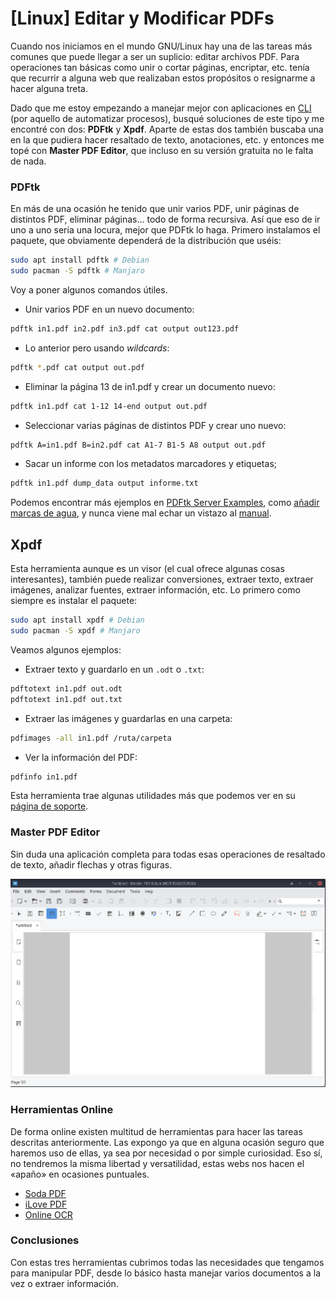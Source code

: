 # [Linux] Editar y Modificar PDFs



Cuando nos iniciamos en el mundo GNU/Linux hay una de las tareas más comunes que puede llegar a ser un suplicio: editar archivos PDF. Para operaciones tan básicas como unir o cortar páginas, encriptar, etc. tenía que recurrir a alguna web que realizaban estos propósitos o resignarme a hacer alguna treta.

Dado que me estoy empezando a manejar mejor con aplicaciones en [CLI](https://es.wikipedia.org/wiki/Interfaz_de_l%C3%ADnea_de_comandos?oldformat=true) (por aquello de automatizar procesos), busqué soluciones de este tipo y me encontré con dos: **PDFtk** y **Xpdf**. Aparte de estas dos también buscaba una en la que pudiera hacer resaltado de texto, anotaciones, etc. y entonces me topé con **Master PDF Editor**, que incluso en su versión gratuita no le falta de nada.


### PDFtk

En más de una ocasión he tenido que unir varios PDF, unir páginas de distintos PDF, eliminar páginas... todo de forma recursiva. Así que eso de ir uno a uno sería una locura, mejor que PDFtk lo haga. Primero instalamos el paquete, que obviamente dependerá de la distribución que uséis:
```bash
sudo apt install pdftk # Debian
sudo pacman -S pdftk # Manjaro
```

Voy a poner algunos comandos útiles.

+ Unir varios PDF en un nuevo documento:
```bash
pdftk in1.pdf in2.pdf in3.pdf cat output out123.pdf
```

+ Lo anterior pero usando *wildcards*:
```bash
pdftk *.pdf cat output out.pdf
```

+ Eliminar la página 13 de in1.pdf y crear un documento nuevo:
```bash
pdftk in1.pdf cat 1-12 14-end output out.pdf
```

+ Seleccionar varias páginas de distintos PDF y crear uno nuevo:
```bash
pdftk A=in1.pdf B=in2.pdf cat A1-7 B1-5 A8 output out.pdf
```

+ Sacar un informe con los metadatos marcadores y etiquetas;
```bash
pdftk in1.pdf dump_data output informe.txt
```

Podemos encontrar más ejemplos en [PDFtk Server Examples](https://www.pdflabs.com/docs/pdftk-cli-examples/), como [añadir marcas de agua](https://www.pdflabs.com/docs/how-to-add-headers-footers-watermarks-and-stamps-to-pdf/), y nunca viene mal echar un vistazo al [manual](https://www.pdflabs.com/docs/pdftk-man-page/).


## Xpdf

Esta herramienta aunque es un visor (el cual ofrece algunas cosas interesantes), también puede realizar conversiones, extraer texto, extraer imágenes, analizar fuentes, extraer información, etc. Lo primero como siempre es instalar el paquete:
```bash
sudo apt install xpdf # Debian
sudo pacman -S xpdf # Manjaro
```

Veamos algunos ejemplos:

+ Extraer texto y guardarlo en un `.odt` o `.txt`:
```bash
pdftotext in1.pdf out.odt
pdftotext in1.pdf out.txt
```

+ Extraer las imágenes y guardarlas en una carpeta:
```bash
pdfimages -all in1.pdf /ruta/carpeta
```

+ Ver la información del PDF:
```bash
pdfinfo in1.pdf
```

Esta herramienta trae algunas utilidades más que podemos ver en su [página de soporte](https://www.xpdfreader.com/support.html). 


### Master PDF Editor

Sin duda una aplicación completa para todas esas operaciones de resaltado de texto, añadir flechas y otras figuras.

![](/img/masterpdfeditor.png)



### Herramientas Online

De forma online existen multitud de herramientas para hacer las tareas descritas anteriormente. Las expongo ya que en alguna ocasión seguro que haremos uso de ellas, ya sea por necesidad o por simple curiosidad. Eso sí, no tendremos la misma libertad y versatilidad, estas webs nos hacen el &laquo;apaño&raquo; en ocasiones puntuales.

+ [Soda PDF](https://www.sodapdf.com/es/)
+ [iLove PDF](https://www.ilovepdf.com/es)
+ [Online OCR](https://www.hipdf.com/ocr)


### Conclusiones

Con estas tres herramientas cubrimos todas las necesidades que tengamos para manipular PDF, desde lo básico hasta manejar varios documentos a la vez o extraer información.

